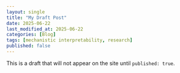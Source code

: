 ```yaml
---
layout: single
title: "My Draft Post"
date: 2025-06-22
last_modified_at: 2025-06-22
categories: [Blog]
tags: [mechanistic interpretability, research]
published: false
---
```


This is a draft that will not appear on the site until `published: true`.
